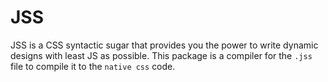 # JSS
JSS is a CSS syntactic sugar that provides you the power to write dynamic designs with least JS as possible. This package is a compiler for the `.jss` file to compile it to the `native css` code.
